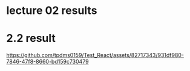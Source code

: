 # lecture 02 results
# 2.2 result

https://github.com/tpdms0159/Test_React/assets/82717343/931df980-7846-47f8-8660-bd159c730479

